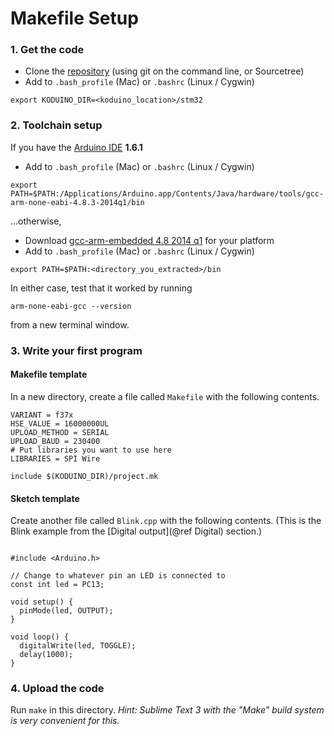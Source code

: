 
# Makefile Setup

### 1. Get the code

* Clone the [repository](https://github.com/avikde/koduino) (using git on the command line, or Sourcetree)
* Add to `.bash_profile` (Mac) or `.bashrc` (Linux / Cygwin)
~~~
export KODUINO_DIR=<koduino_location>/stm32
~~~

### 2. Toolchain setup

If you have the [Arduino IDE](http://arduino.cc/en/main/software) **1.6.1**

* Add to `.bash_profile` (Mac) or `.bashrc` (Linux / Cygwin)
~~~
export PATH=$PATH:/Applications/Arduino.app/Contents/Java/hardware/tools/gcc-arm-none-eabi-4.8.3-2014q1/bin
~~~

...otherwise, 

* Download [gcc-arm-embedded 4.8 2014 q1](https://launchpad.net/gcc-arm-embedded/4.8/4.8-2014-q1-update) for your platform
* Add to `.bash_profile` (Mac) or `.bashrc` (Linux / Cygwin)
~~~
export PATH=$PATH:<directory_you_extracted>/bin
~~~

In either case, test that it worked by running
~~~
arm-none-eabi-gcc --version
~~~
from a new terminal window.

### 3. Write your first program

#### Makefile template

In a new directory, create a file called `Makefile` with the following contents.

~~~{.sh}
VARIANT = f37x
HSE_VALUE = 16000000UL
UPLOAD_METHOD = SERIAL
UPLOAD_BAUD = 230400
# Put libraries you want to use here
LIBRARIES = SPI Wire

include $(KODUINO_DIR)/project.mk
~~~

#### Sketch template

Create another file called `Blink.cpp` with the following contents. (This is the Blink example from the [Digital output](@ref Digital) section.)

~~~{.cpp}

#include <Arduino.h>

// Change to whatever pin an LED is connected to
const int led = PC13;

void setup() {
  pinMode(led, OUTPUT);
}

void loop() {
  digitalWrite(led, TOGGLE);
  delay(1000);
}

~~~

### 4. Upload the code

Run `make` in this directory.  *Hint: Sublime Text 3 with the "Make" build system is very convenient for this.*


<!-- 
* Run `brew install dfu-util` (to use the MAEVARM M4 and some older boards).
* Install the latest [FTDI drivers](http://www.ftdichip.com/Drivers/VCP.htm).
* Run `pip install pyserial progressbar`.
* Clone this repository (ask for invite) using `hg clone` followed the URL in the top right of this webpage (use HTTPS if unsure).
* Add `export KODUINO_DIR=<koduino>/` to your `~/.bash_profile`.

 -->
